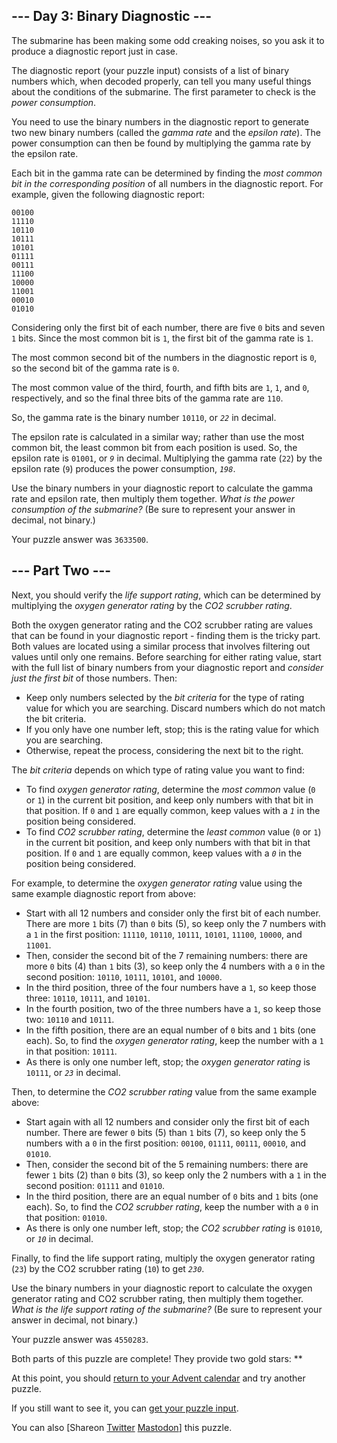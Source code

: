<main>
  <article class="day-desc">
    <h2>--- Day 3: Binary Diagnostic ---</h2>
    <p>The submarine has been making some <span title="Turns out oceans are heavy.">odd creaking noises</span>, so you
      ask it to produce a diagnostic report just in case.</p>
    <p>The diagnostic report (your puzzle input) consists of a list of binary numbers which, when decoded properly, can
      tell you many useful things about the conditions of the submarine. The first parameter to check is the <em>power
        consumption</em>.</p>
    <p>You need to use the binary numbers in the diagnostic report to generate two new binary numbers (called the
      <em>gamma rate</em> and the <em>epsilon rate</em>). The power consumption can then be found by multiplying the
      gamma rate by the epsilon rate.</p>
    <p>Each bit in the gamma rate can be determined by finding the <em>most common bit in the corresponding
        position</em> of all numbers in the diagnostic report. For example, given the following diagnostic report:</p>
    <pre><code>00100
11110
10110
10111
10101
01111
00111
11100
10000
11001
00010
01010
</code></pre>
    <p>Considering only the first bit of each number, there are five <code>0</code> bits and seven <code>1</code> bits.
      Since the most common bit is <code>1</code>, the first bit of the gamma rate is <code>1</code>.</p>
    <p>The most common second bit of the numbers in the diagnostic report is <code>0</code>, so the second bit of the
      gamma rate is <code>0</code>.</p>
    <p>The most common value of the third, fourth, and fifth bits are <code>1</code>, <code>1</code>, and
      <code>0</code>, respectively, and so the final three bits of the gamma rate are <code>110</code>.</p>
    <p>So, the gamma rate is the binary number <code>10110</code>, or <code><em>22</em></code> in decimal.</p>
    <p>The epsilon rate is calculated in a similar way; rather than use the most common bit, the least common bit from
      each position is used. So, the epsilon rate is <code>01001</code>, or <code><em>9</em></code> in decimal.
      Multiplying the gamma rate (<code>22</code>) by the epsilon rate (<code>9</code>) produces the power consumption,
      <code><em>198</em></code>.</p>
    <p>Use the binary numbers in your diagnostic report to calculate the gamma rate and epsilon rate, then multiply them
      together. <em>What is the power consumption of the submarine?</em> (Be sure to represent your answer in decimal,
      not binary.)</p>
  </article>
  <p>Your puzzle answer was <code>3633500</code>.</p>
  <article class="day-desc">
    <h2 id="part2">--- Part Two ---</h2>
    <p>Next, you should verify the <em>life support rating</em>, which can be determined by multiplying the <em>oxygen
        generator rating</em> by the <em>CO2 scrubber rating</em>.</p>
    <p>Both the oxygen generator rating and the CO2 scrubber rating are values that can be found in your diagnostic
      report - finding them is the tricky part. Both values are located using a similar process that involves filtering
      out values until only one remains. Before searching for either rating value, start with the full list of binary
      numbers from your diagnostic report and <em>consider just the first bit</em> of those numbers. Then:</p>
    <ul>
      <li>Keep only numbers selected by the <em>bit criteria</em> for the type of rating value for which you are
        searching. Discard numbers which do not match the bit criteria.</li>
      <li>If you only have one number left, stop; this is the rating value for which you are searching.</li>
      <li>Otherwise, repeat the process, considering the next bit to the right.</li>
    </ul>
    <p>The <em>bit criteria</em> depends on which type of rating value you want to find:</p>
    <ul>
      <li>To find <em>oxygen generator rating</em>, determine the <em>most common</em> value (<code>0</code> or
        <code>1</code>) in the current bit position, and keep only numbers with that bit in that position. If
        <code>0</code> and <code>1</code> are equally common, keep values with a <code><em>1</em></code> in the position
        being considered.</li>
      <li>To find <em>CO2 scrubber rating</em>, determine the <em>least common</em> value (<code>0</code> or
        <code>1</code>) in the current bit position, and keep only numbers with that bit in that position. If
        <code>0</code> and <code>1</code> are equally common, keep values with a <code><em>0</em></code> in the position
        being considered.</li>
    </ul>
    <p>For example, to determine the <em>oxygen generator rating</em> value using the same example diagnostic report
      from above:</p>
    <ul>
      <li>Start with all 12 numbers and consider only the first bit of each number. There are more <code>1</code> bits
        (7) than <code>0</code> bits (5), so keep only the 7 numbers with a <code>1</code> in the first position:
        <code>11110</code>, <code>10110</code>, <code>10111</code>, <code>10101</code>, <code>11100</code>,
        <code>10000</code>, and <code>11001</code>.</li>
      <li>Then, consider the second bit of the 7 remaining numbers: there are more <code>0</code> bits (4) than
        <code>1</code> bits (3), so keep only the 4 numbers with a <code>0</code> in the second position:
        <code>10110</code>, <code>10111</code>, <code>10101</code>, and <code>10000</code>.</li>
      <li>In the third position, three of the four numbers have a <code>1</code>, so keep those three:
        <code>10110</code>, <code>10111</code>, and <code>10101</code>.</li>
      <li>In the fourth position, two of the three numbers have a <code>1</code>, so keep those two: <code>10110</code>
        and <code>10111</code>.</li>
      <li>In the fifth position, there are an equal number of <code>0</code> bits and <code>1</code> bits (one each).
        So, to find the <em>oxygen generator rating</em>, keep the number with a <code>1</code> in that position:
        <code>10111</code>.</li>
      <li>As there is only one number left, stop; the <em>oxygen generator rating</em> is <code>10111</code>, or
        <code><em>23</em></code> in decimal.</li>
    </ul>
    <p>Then, to determine the <em>CO2 scrubber rating</em> value from the same example above:</p>
    <ul>
      <li>Start again with all 12 numbers and consider only the first bit of each number. There are fewer <code>0</code>
        bits (5) than <code>1</code> bits (7), so keep only the 5 numbers with a <code>0</code> in the first position:
        <code>00100</code>, <code>01111</code>, <code>00111</code>, <code>00010</code>, and <code>01010</code>.</li>
      <li>Then, consider the second bit of the 5 remaining numbers: there are fewer <code>1</code> bits (2) than
        <code>0</code> bits (3), so keep only the 2 numbers with a <code>1</code> in the second position:
        <code>01111</code> and <code>01010</code>.</li>
      <li>In the third position, there are an equal number of <code>0</code> bits and <code>1</code> bits (one each).
        So, to find the <em>CO2 scrubber rating</em>, keep the number with a <code>0</code> in that position:
        <code>01010</code>.</li>
      <li>As there is only one number left, stop; the <em>CO2 scrubber rating</em> is <code>01010</code>, or
        <code><em>10</em></code> in decimal.</li>
    </ul>
    <p>Finally, to find the life support rating, multiply the oxygen generator rating (<code>23</code>) by the CO2
      scrubber rating (<code>10</code>) to get <code><em>230</em></code>.</p>
    <p>Use the binary numbers in your diagnostic report to calculate the oxygen generator rating and CO2 scrubber
      rating, then multiply them together. <em>What is the life support rating of the submarine?</em> (Be sure to
      represent your answer in decimal, not binary.)</p>
  </article>
  <p>Your puzzle answer was <code>4550283</code>.</p>
  <p class="day-success">Both parts of this puzzle are complete! They provide two gold stars: **</p>
  <p>At this point, you should <a href="/2021">return to your Advent calendar</a> and try another puzzle.</p>
  <p>If you still want to see it, you can <a href="3/input" target="_blank">get your puzzle input</a>.</p>
  <p>You can also <span class="share">[Share<span class="share-content">on
        <a href="https://twitter.com/intent/tweet?text=I%27ve+completed+%22Binary+Diagnostic%22+%2D+Day+3+%2D+Advent+of+Code+2021&amp;url=https%3A%2F%2Fadventofcode%2Ecom%2F2021%2Fday%2F3&amp;related=ericwastl&amp;hashtags=AdventOfCode"
          target="_blank">Twitter</a>
        <a href="javascript:void(0);"
          onclick="var mastodon_instance=prompt('Mastodon Instance / Server Name?'); if(typeof mastodon_instance==='string' && mastodon_instance.length){this.href='https://'+mastodon_instance+'/share?text=I%27ve+completed+%22Binary+Diagnostic%22+%2D+Day+3+%2D+Advent+of+Code+2021+%23AdventOfCode+https%3A%2F%2Fadventofcode%2Ecom%2F2021%2Fday%2F3'}else{return false;}"
          target="_blank">Mastodon</a></span>]</span> this puzzle.</p>
</main>